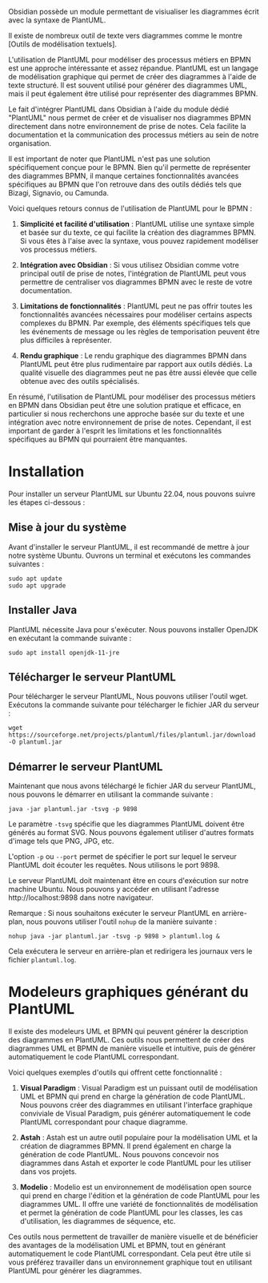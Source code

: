 Obsidian possède un module permettant de visiualiser les diagrammes écrit avec la syntaxe de PlantUML.

Il existe de nombreux outil de texte vers diagrammes comme le montre [Outils de modélisation textuels].

L'utilisation de PlantUML pour modéliser des processus métiers en BPMN est une approche intéressante et assez répandue. PlantUML est un langage de modélisation graphique qui permet de créer des diagrammes à l'aide de texte structuré. Il est souvent utilisé pour générer des diagrammes UML, mais il peut également être utilisé pour représenter des diagrammes BPMN.

Le fait d'intégrer PlantUML dans Obsidian à l'aide du module dédié "PlantUML" nous permet de créer et de visualiser nos diagrammes BPMN directement dans notre environnement de prise de notes. Cela facilite la documentation et la communication des processus métiers au sein de notre organisation.

Il est important de noter que PlantUML n'est pas une solution spécifiquement conçue pour le BPMN. Bien qu'il permette de représenter des diagrammes BPMN, il manque certaines fonctionnalités avancées spécifiques au BPMN que l'on retrouve dans des outils dédiés tels que Bizagi, Signavio, ou Camunda.

Voici quelques retours connus de l'utilisation de PlantUML pour le BPMN :

1. **Simplicité et facilité d'utilisation** : PlantUML utilise une syntaxe simple et basée sur du texte, ce qui facilite la création des diagrammes BPMN. Si vous êtes à l'aise avec la syntaxe, vous pouvez rapidement modéliser vos processus métiers.

2. **Intégration avec Obsidian** : Si vous utilisez Obsidian comme votre principal outil de prise de notes, l'intégration de PlantUML peut vous permettre de centraliser vos diagrammes BPMN avec le reste de votre documentation.

3. **Limitations de fonctionnalités** : PlantUML peut ne pas offrir toutes les fonctionnalités avancées nécessaires pour modéliser certains aspects complexes du BPMN. Par exemple, des éléments spécifiques tels que les événements de message ou les règles de temporisation peuvent être plus difficiles à représenter.

4. **Rendu graphique** : Le rendu graphique des diagrammes BPMN dans PlantUML peut être plus rudimentaire par rapport aux outils dédiés. La qualité visuelle des diagrammes peut ne pas être aussi élevée que celle obtenue avec des outils spécialisés.

En résumé, l'utilisation de PlantUML pour modéliser des processus métiers en BPMN dans Obsidian peut être une solution pratique et efficace, en particulier si nous recherchons une approche basée sur du texte et une intégration avec notre environnement de prise de notes. Cependant, il est important de garder à l'esprit les limitations et les fonctionnalités spécifiques au BPMN qui pourraient être manquantes.

# Installation
Pour installer un serveur PlantUML sur Ubuntu 22.04, nous pouvons suivre les étapes ci-dessous :

## Mise à jour du système
Avant d'installer le serveur PlantUML, il est recommandé de mettre à jour notre système Ubuntu. Ouvrons un terminal et exécutons les commandes suivantes :

```
sudo apt update
sudo apt upgrade
```

## Installer Java

PlantUML nécessite Java pour s'exécuter. Nous pouvons installer OpenJDK en exécutant la commande suivante :

```
sudo apt install openjdk-11-jre
```

## Télécharger le serveur PlantUML

Pour télécharger le serveur PlantUML, Nous pouvons utiliser l'outil wget. Exécutons la commande suivante pour télécharger le fichier JAR du serveur :

```
wget https://sourceforge.net/projects/plantuml/files/plantuml.jar/download -O plantuml.jar
```

## Démarrer le serveur PlantUML

Maintenant que nous avons téléchargé le fichier JAR du serveur PlantUML, nous pouvons le démarrer en utilisant la commande suivante :

```
java -jar plantuml.jar -tsvg -p 9898
```

Le paramètre `-tsvg` spécifie que les diagrammes PlantUML doivent être générés au format SVG. Nous pouvons également utiliser d'autres formats d'image tels que PNG, JPG, etc.

L'option `-p` ou `--port` permet de spécifier le port sur lequel le serveur PlantUML doit écouter les requêtes. Nous utilisons le port 9898.

Le serveur PlantUML doit maintenant être en cours d'exécution sur notre machine Ubuntu. Nous pouvons y accéder en utilisant l'adresse http://localhost:9898 dans notre navigateur.

Remarque : Si nous souhaitons exécuter le serveur PlantUML en arrière-plan, nous pouvons utiliser l'outil `nohup` de la manière suivante :

```
nohup java -jar plantuml.jar -tsvg -p 9898 > plantuml.log &
```

Cela exécutera le serveur en arrière-plan et redirigera les journaux vers le fichier `plantuml.log`.

# Modeleurs graphiques générant du PlantUML
Il existe des modeleurs UML et BPMN qui peuvent générer la description des diagrammes en PlantUML. Ces outils nous permettent de créer des diagrammes UML et BPMN de manière visuelle et intuitive, puis de générer automatiquement le code PlantUML correspondant.

Voici quelques exemples d'outils qui offrent cette fonctionnalité :

1. **Visual Paradigm** : Visual Paradigm est un puissant outil de modélisation UML et BPMN qui prend en charge la génération de code PlantUML. Nous pouvons créer des diagrammes en utilisant l'interface graphique conviviale de Visual Paradigm, puis générer automatiquement le code PlantUML correspondant pour chaque diagramme.

2. **Astah** : Astah est un autre outil populaire pour la modélisation UML et la création de diagrammes BPMN. Il prend également en charge la génération de code PlantUML. Nous pouvons concevoir nos diagrammes dans Astah et exporter le code PlantUML pour les utiliser dans vos projets.

3. **Modelio** : Modelio est un environnement de modélisation open source qui prend en charge l'édition et la génération de code PlantUML pour les diagrammes UML. Il offre une variété de fonctionnalités de modélisation et permet la génération de code PlantUML pour les classes, les cas d'utilisation, les diagrammes de séquence, etc.

Ces outils nous permettent de travailler de manière visuelle et de bénéficier des avantages de la modélisation UML et BPMN, tout en générant automatiquement le code PlantUML correspondant. Cela peut être utile si vous préférez travailler dans un environnement graphique tout en utilisant PlantUML pour générer les diagrammes.